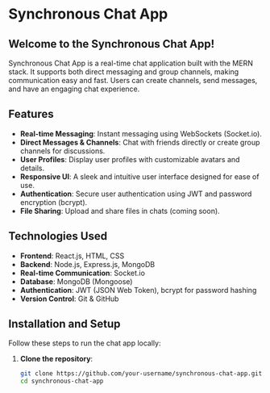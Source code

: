 # Synchronous Chat App

## Welcome to the Synchronous Chat App!

Synchronous Chat App is a real-time chat application built with the MERN stack. It supports both direct messaging and group channels, making communication easy and fast. Users can create channels, send messages, and have an engaging chat experience.

## Features
- **Real-time Messaging**: Instant messaging using WebSockets (Socket.io).
- **Direct Messages & Channels**: Chat with friends directly or create group channels for discussions.
- **User Profiles**: Display user profiles with customizable avatars and details.
- **Responsive UI**: A sleek and intuitive user interface designed for ease of use.
- **Authentication**: Secure user authentication using JWT and password encryption (bcrypt).
- **File Sharing**: Upload and share files in chats (coming soon).

## Technologies Used
- **Frontend**: React.js, HTML, CSS
- **Backend**: Node.js, Express.js, MongoDB
- **Real-time Communication**: Socket.io
- **Database**: MongoDB (Mongoose)
- **Authentication**: JWT (JSON Web Token), bcrypt for password hashing
- **Version Control**: Git & GitHub

## Installation and Setup
Follow these steps to run the chat app locally:

1. **Clone the repository**:
   ```bash
   git clone https://github.com/your-username/synchronous-chat-app.git
   cd synchronous-chat-app

